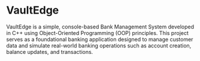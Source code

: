 # VaultEdge
VaultEdge is a simple, console-based Bank Management System developed in C++ using Object-Oriented Programming (OOP) principles. This project serves as a foundational banking application designed to manage customer data and simulate real-world banking operations such as account creation, balance updates, and transactions.
